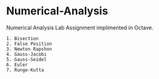 # Numerical-Analysis
Numerical Analysis Lab Assignment implimented in Octave. 
```
1. Bisection
2. False Position
3. Newton Rapshon
4. Gauss-Jacobi
5. Gauss-Seidel
6. Euler 
7. Runge-Kutta
```
